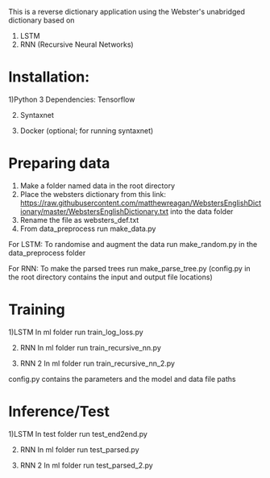 This is a reverse dictionary application using the Webster's unabridged dictionary based on
1) LSTM
2) RNN (Recursive Neural Networks)

Installation:
==============
1)Python 3
Dependencies:
Tensorflow

2) Syntaxnet

3) Docker (optional; for running syntaxnet)

Preparing data
===============
1) Make a folder named data in the root directory
2) Place the websters dictionary from this link: https://raw.githubusercontent.com/matthewreagan/WebstersEnglishDictionary/master/WebstersEnglishDictionary.txt into the data folder
3) Rename the file as websters_def.txt
4) From data_preprocess run make_data.py

For LSTM:
To randomise and augment the data run make_random.py in the data_preprocess folder

For RNN:
To make the parsed trees run make_parse_tree.py (config.py in the root directory contains the input and output file locations)

Training
===============
1)LSTM
In ml folder run train_log_loss.py

2) RNN
In ml folder run train_recursive_nn.py

3) RNN 2
In ml folder run train_recursive_nn_2.py

config.py contains the parameters and the model and data file paths

Inference/Test
==============
1)LSTM
In test folder run test_end2end.py

2) RNN
In ml folder run test_parsed.py

3) RNN 2
In ml folder run test_parsed_2.py